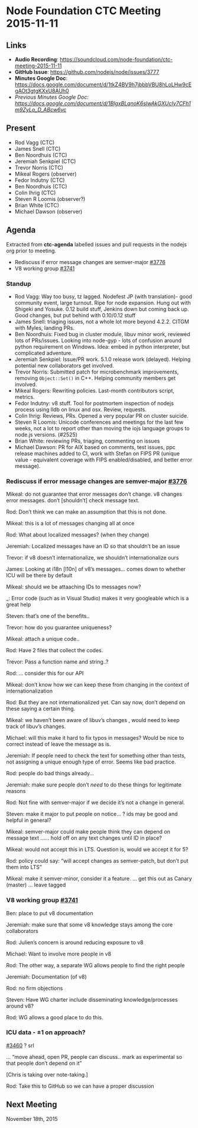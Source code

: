 # Node Foundation CTC Meeting 2015-11-11

## Links

* **Audio Recording**: https://soundcloud.com/node-foundation/ctc-meeting-2015-11-11
* **GitHub Issue**: https://github.com/nodejs/node/issues/3777
* **Minutes Google Doc**: <https://docs.google.com/document/d/1tkZ4BV9h7jbbbVBU8hLoLHw9cEgAOt3gtgKXxU8AUh0>
* _Previous Minutes Google Doc: <https://docs.google.com/document/d/1BlgxBLqnoK6slwAkGXUcIy7CFh1m9ZyLo_D_ABcw6vc>_

## Present

* Rod Vagg (CTC)
* James Snell (CTC)
* Ben Noordhuis (CTC)
* Jeremiah Senkpiel (CTC)
* Trevor Norris (CTC)
* Mikeal Rogers (observer)
* Fedor Indutny (CTC)
* Ben Noordhuis (CTC)
* Colin Ihrig (CTC)
* Steven R Loomis (observer?)
* Brian White (CTC)
* Michael Dawson (observer)

## Agenda

Extracted from **ctc-agenda** labelled issues and pull requests in the nodejs org prior to meeting.

* Rediscuss if error message changes are semver-major [#3776](https://github.com/nodejs/node/issues/3776)
* V8 working group [#3741](https://github.com/nodejs/node/issues/3741)

### Standup

* Rod Vagg: Way too busy, tz lagged. Nodefest JP (with translation)- good community event, large turnout. Ripe for node expansion. Hung out with Shigeki and Yosuke. 0.12 build stuff, Jenkins down but coming back up. Good changes, but put behind with 0.10/0.12 stuff
* James Snell: triaging issues, not a whole lot more beyond 4.2.2. CITGM with Myles, landing PRs.
* Ben Noordhuis: Fixed bug in cluster module, libuv minor work, reviewed lots of PRs/issues. Looking into node-gyp - lots of confusion around python requirement on Windows. Idea: embed in python interpreter, but complicated adventure.
* Jeremiah Senkpiel: Issue/PR work. 5.1.0 release work (delayed). Helping potential new collaborators get involved.
* Trevor Norris: Submitted patch for microbenchmark improvements, removing `Object::Set()` in C++. Helping community members get involved.
* Mikeal Rogers: Rewriting policies. Last-month contributors script, metrics.
* Fedor Indutny: v8 stuff. Tool for postmortem inspection of nodejs process using lldb on linux and osx. Review, requests.
* Colin Ihrig: Reviews, PRs. Opened a very popular PR on cluster suicide.
* Steven R Loomis: Unicode conferences and meetings for the last few weeks, not a lot to report other than moving the iojs language groups to node.js versions. (#2525)
* Brian White: reviewing PRs, triaging, commenting on issues
* Michael Dawson: PR for AIX based on comments, test issues, ppc release machines added to CI, work with Stefan on FIPS PR (unique value - equivalent coverage with FIPS enabled/disabled, and better error message).

### Rediscuss if error message changes are semver-major [#3776](https://github.com/nodejs/node/issues/3776)

Mikeal: do not guarantee that error messages don’t change.  v8 changes error messages. don’t [shouldn’t] check message text.

Rod: Don’t think we can make an assumption that this is not done.

Mikeal: this is a lot of messages changing all at once

Rod: What about localized messages? (when they change)

Jeremiah: Localized messages have an ID so that shouldn’t be an issue

Trevor: if v8 doesn’t internationalize, we shouldn’t internationalize ours

James: Looking at i18n [l10n] of v8’s messages… comes down to whether ICU will be there by default

Mikeal: should we be attaaching IDs to messages now?

_: Error code (such as in Visual Studio) makes it very googleable which is a great help

Steven: that’s one of the benefits..

Trevor: how do you guarantee uniqueness?

Mikeal: attach a unique code..

Rod: Have 2 files that collect the codes.

Trevor: Pass a function name and string..?

Rod: … consider this for our API

Mikeal: don’t know how we can keep these from changing in the context of internationalization

Rod: But they are not internationalized yet. Can say now, don’t depend on these saying a certain thing.

Mikeal: we haven’t been aware of libuv’s changes , would need to keep track of libuv’s changes.

Michael: will this make it hard to fix typos in messages? Would be nice to correct instead of leave the message as is.

Jeremiah: If people need to check the text for something other than tests, not assigning a unique enough type of error. Seems like bad practice.

Rod: people do bad things already…

Jeremiah: make sure people don’t *need* to do these things for legitimate reasons

Rod: Not fine with semver-major if we decide it’s not a change in general.

Steven: make it major to put people on notice… ? ids may be good and helpful in general?

Mikeal: semver-major could make people think they can depend on message text …… hold off on any text changes until ID in place?

Mikeal: would not accept this in LTS. Question is, would we accept it for 5?

Rod: policy could say: “will accept changes as semver-patch, but don’t put them into LTS”

Mikeal: make it semver-minor, consider it a feature. … get this out as Canary (master) … leave tagged

### V8 working group [#3741](https://github.com/nodejs/node/issues/3741)

Ben: place to put v8 documentation

Jeremiah: make sure that some v8 knowledge stays among the core collaborators

Rod: Julien’s concern is around reducing exposure to v8

Michael: Want to involve more people in v8

Rod: The other way, a separate WG allows people to find the right people

Jeremiah: Documentation  (of v8)

Rod: no firm objections

Steven: Have WG charter include disseminating knowledge/processes around v8?

Rod: WG allows a good place to do this.


### ICU data - ±1 on approach?
[#3460](https://github.com/nodejs/node/issues/3460) ? srl

…  “move ahead, open PR, people can discuss.. mark as experimental so that people don’t depend on it”

[Chris is taking over note-taking.]

Rod: Take this to GitHub so we can have a proper discussion

## Next Meeting

November 18th, 2015
